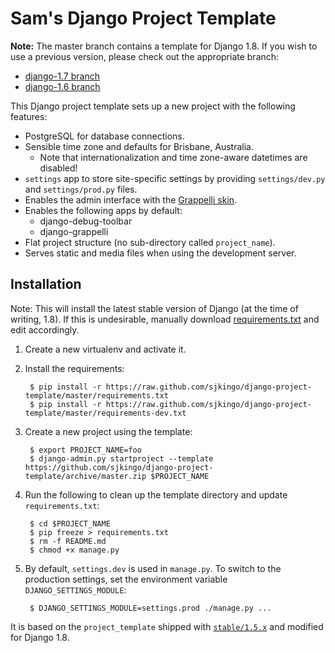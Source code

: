 Sam's Django Project Template
=============================

**Note:** The master branch contains a template for Django 1.8. If you wish to use a previous version, please
check out the appropriate branch:

* [django-1.7 branch](https://github.com/sjkingo/django-project-template/tree/django-1.7)
* [django-1.6 branch](https://github.com/sjkingo/django-project-template/tree/django-1.6)

This Django project template sets up a new project with the following features:

* PostgreSQL for database connections.
* Sensible time zone and defaults for Brisbane, Australia.
  * Note that internationalization and time zone-aware datetimes are disabled!
* `settings` app to store site-specific settings by providing `settings/dev.py` and `settings/prod.py`
  files.
* Enables the admin interface with the [Grappelli skin](https://github.com/sehmaschine/django-grappelli).
* Enables the following apps by default:
  * django-debug-toolbar
  * django-grappelli
* Flat project structure (no sub-directory called `project_name`).
* Serves static and media files when using the development server.

Installation
------------

Note: This will install the latest stable version of Django (at the time of writing, 1.8). If this is undesirable,
manually download [requirements.txt](https://raw.github.com/sjkingo/django-project-template/master/requirements.txt)
and edit accordingly.

1. Create a new virtualenv and activate it.
2. Install the requirements:

        $ pip install -r https://raw.github.com/sjkingo/django-project-template/master/requirements.txt
        $ pip install -r https://raw.github.com/sjkingo/django-project-template/master/requirements-dev.txt

3. Create a new project using the template:

        $ export PROJECT_NAME=foo
        $ django-admin.py startproject --template https://github.com/sjkingo/django-project-template/archive/master.zip $PROJECT_NAME

4. Run the following to clean up the template directory and update `requirements.txt`:

        $ cd $PROJECT_NAME
        $ pip freeze > requirements.txt
        $ rm -f README.md
        $ chmod +x manage.py

5. By default, `settings.dev` is used in `manage.py`. To switch to the production settings, set the environment variable `DJANGO_SETTINGS_MODULE`:

        $ DJANGO_SETTINGS_MODULE=settings.prod ./manage.py ...

It is based on the `project_template` shipped with [`stable/1.5.x`](https://github.com/django/django/tree/stable/1.5.x/django/conf/project_template) and modified for Django 1.8.
